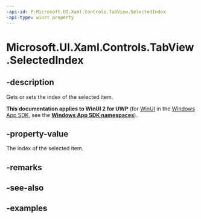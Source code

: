 ```yaml
---
-api-id: P:Microsoft.UI.Xaml.Controls.TabView.SelectedIndex
-api-type: winrt property
---
```


# Microsoft.UI.Xaml.Controls.TabView.SelectedIndex

<!--
public int SelectedIndex { get; set; }
-->

## -description

Gets or sets the index of the selected item.

**This documentation applies to WinUI 2 for UWP** (for [WinUI](/windows/apps/winui/winui3/) in the [Windows App SDK](/windows/apps/windows-app-sdk/), see the **[Windows App SDK namespaces](/windows/windows-app-sdk/api/winrt/)**).

## -property-value

The index of the selected item.

## -remarks

## -see-also

## -examples

